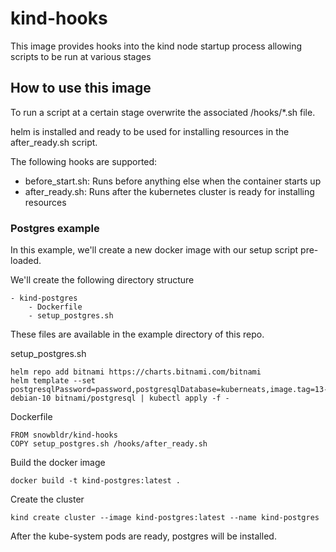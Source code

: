 # kind-hooks

This image provides hooks into the kind node startup process allowing scripts to be run at various stages

## How to use this image
To run a script at a certain stage overwrite the associated /hooks/*.sh file.

helm is installed and ready to be used for installing resources in the after_ready.sh script.

The following hooks are supported:
- before_start.sh: Runs before anything else when the container starts up 
- after_ready.sh:  Runs after the kubernetes cluster is ready for installing resources

### Postgres example
In this example, we'll create a new docker image with our setup script pre-loaded.

We'll create the following directory structure

    - kind-postgres
        - Dockerfile
        - setup_postgres.sh

These files are available in the example directory of this repo.

setup_postgres.sh
    
    helm repo add bitnami https://charts.bitnami.com/bitnami
    helm template --set postgresqlPassword=password,postgresqlDatabase=kuberneats,image.tag=13-debian-10 bitnami/postgresql | kubectl apply -f -

Dockerfile

    FROM snowbldr/kind-hooks
    COPY setup_postgres.sh /hooks/after_ready.sh

Build the docker image

    docker build -t kind-postgres:latest .

Create the cluster

    kind create cluster --image kind-postgres:latest --name kind-postgres

After the kube-system pods are ready, postgres will be installed.